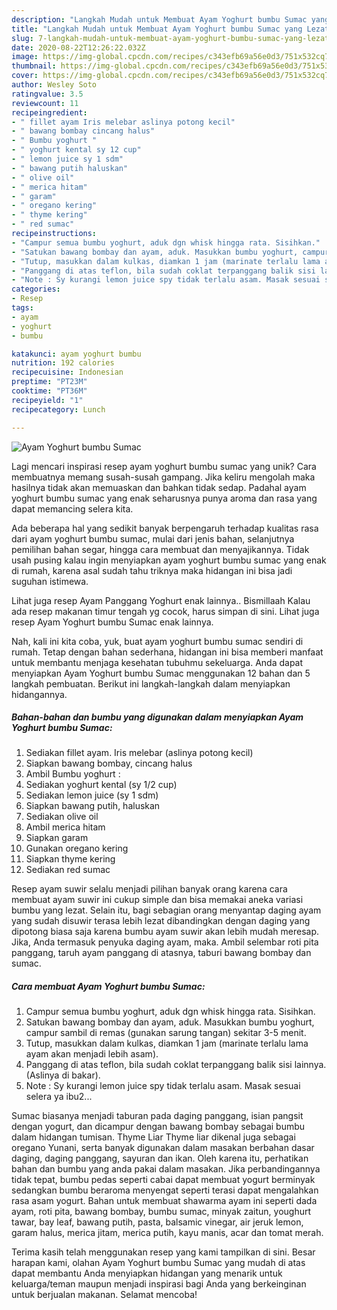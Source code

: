 ```yaml
---
description: "Langkah Mudah untuk Membuat Ayam Yoghurt bumbu Sumac yang Lezat Sekali"
title: "Langkah Mudah untuk Membuat Ayam Yoghurt bumbu Sumac yang Lezat Sekali"
slug: 7-langkah-mudah-untuk-membuat-ayam-yoghurt-bumbu-sumac-yang-lezat-sekali
date: 2020-08-22T12:26:22.032Z
image: https://img-global.cpcdn.com/recipes/c343efb69a56e0d3/751x532cq70/ayam-yoghurt-bumbu-sumac-foto-resep-utama.jpg
thumbnail: https://img-global.cpcdn.com/recipes/c343efb69a56e0d3/751x532cq70/ayam-yoghurt-bumbu-sumac-foto-resep-utama.jpg
cover: https://img-global.cpcdn.com/recipes/c343efb69a56e0d3/751x532cq70/ayam-yoghurt-bumbu-sumac-foto-resep-utama.jpg
author: Wesley Soto
ratingvalue: 3.5
reviewcount: 11
recipeingredient:
- " fillet ayam Iris melebar aslinya potong kecil"
- " bawang bombay cincang halus"
- " Bumbu yoghurt "
- " yoghurt kental sy 12 cup"
- " lemon juice sy 1 sdm"
- " bawang putih haluskan"
- " olive oil"
- " merica hitam"
- " garam"
- " oregano kering"
- " thyme kering"
- " red sumac"
recipeinstructions:
- "Campur semua bumbu yoghurt, aduk dgn whisk hingga rata. Sisihkan."
- "Satukan bawang bombay dan ayam, aduk. Masukkan bumbu yoghurt, campur sambil di remas (gunakan sarung tangan) sekitar 3-5 menit."
- "Tutup, masukkan dalam kulkas, diamkan 1 jam (marinate terlalu lama ayam akan menjadi lebih asam)."
- "Panggang di atas teflon, bila sudah coklat terpanggang balik sisi lainnya. (Aslinya di bakar)."
- "Note : Sy kurangi lemon juice spy tidak terlalu asam. Masak sesuai selera ya ibu2..."
categories:
- Resep
tags:
- ayam
- yoghurt
- bumbu

katakunci: ayam yoghurt bumbu 
nutrition: 192 calories
recipecuisine: Indonesian
preptime: "PT23M"
cooktime: "PT36M"
recipeyield: "1"
recipecategory: Lunch

---
```



![Ayam Yoghurt bumbu Sumac](https://img-global.cpcdn.com/recipes/c343efb69a56e0d3/751x532cq70/ayam-yoghurt-bumbu-sumac-foto-resep-utama.jpg)

Lagi mencari inspirasi resep ayam yoghurt bumbu sumac yang unik? Cara membuatnya memang susah-susah gampang. Jika keliru mengolah maka hasilnya tidak akan memuaskan dan bahkan tidak sedap. Padahal ayam yoghurt bumbu sumac yang enak seharusnya punya aroma dan rasa yang dapat memancing selera kita.

Ada beberapa hal yang sedikit banyak berpengaruh terhadap kualitas rasa dari ayam yoghurt bumbu sumac, mulai dari jenis bahan, selanjutnya pemilihan bahan segar, hingga cara membuat dan menyajikannya. Tidak usah pusing kalau ingin menyiapkan ayam yoghurt bumbu sumac yang enak di rumah, karena asal sudah tahu triknya maka hidangan ini bisa jadi suguhan istimewa.

Lihat juga resep Ayam Panggang Yoghurt enak lainnya.. Bismillaah Kalau ada resep makanan timur tengah yg cocok, harus simpan di sini. Lihat juga resep Ayam Yoghurt bumbu Sumac enak lainnya.


Nah, kali ini kita coba, yuk, buat ayam yoghurt bumbu sumac sendiri di rumah. Tetap dengan bahan sederhana, hidangan ini bisa memberi manfaat untuk membantu menjaga kesehatan tubuhmu sekeluarga. Anda dapat menyiapkan Ayam Yoghurt bumbu Sumac menggunakan 12 bahan dan 5 langkah pembuatan. Berikut ini langkah-langkah dalam menyiapkan hidangannya.

<!--inarticleads1-->

##### Bahan-bahan dan bumbu yang digunakan dalam menyiapkan Ayam Yoghurt bumbu Sumac:

1. Sediakan  fillet ayam. Iris melebar (aslinya potong kecil)
1. Siapkan  bawang bombay, cincang halus
1. Ambil  Bumbu yoghurt :
1. Sediakan  yoghurt kental (sy 1/2 cup)
1. Sediakan  lemon juice (sy 1 sdm)
1. Siapkan  bawang putih, haluskan
1. Sediakan  olive oil
1. Ambil  merica hitam
1. Siapkan  garam
1. Gunakan  oregano kering
1. Siapkan  thyme kering
1. Sediakan  red sumac


Resep ayam suwir selalu menjadi pilihan banyak orang karena cara membuat ayam suwir ini cukup simple dan bisa memakai aneka variasi bumbu yang lezat. Selain itu, bagi sebagian orang menyantap daging ayam yang sudah disuwir terasa lebih lezat dibandingkan dengan daging yang dipotong biasa saja karena bumbu ayam suwir akan lebih mudah meresap. Jika, Anda termasuk penyuka daging ayam, maka. Ambil selembar roti pita panggang, taruh ayam panggang di atasnya, taburi bawang bombay dan sumac. 

<!--inarticleads2-->

##### Cara membuat Ayam Yoghurt bumbu Sumac:

1. Campur semua bumbu yoghurt, aduk dgn whisk hingga rata. Sisihkan.
1. Satukan bawang bombay dan ayam, aduk. Masukkan bumbu yoghurt, campur sambil di remas (gunakan sarung tangan) sekitar 3-5 menit.
1. Tutup, masukkan dalam kulkas, diamkan 1 jam (marinate terlalu lama ayam akan menjadi lebih asam).
1. Panggang di atas teflon, bila sudah coklat terpanggang balik sisi lainnya. (Aslinya di bakar).
1. Note : Sy kurangi lemon juice spy tidak terlalu asam. Masak sesuai selera ya ibu2...


Sumac biasanya menjadi taburan pada daging panggang, isian pangsit dengan yogurt, dan dicampur dengan bawang bombay sebagai bumbu dalam hidangan tumisan. Thyme Liar Thyme liar dikenal juga sebagai oregano Yunani, serta banyak digunakan dalam masakan berbahan dasar daging, daging panggang, sayuran dan ikan. Oleh karena itu, perhatikan bahan dan bumbu yang anda pakai dalam masakan. Jika perbandingannya tidak tepat, bumbu pedas seperti cabai dapat membuat yogurt berminyak sedangkan bumbu beraroma menyengat seperti terasi dapat mengalahkan rasa asam yogurt. Bahan untuk membuat shawarma ayam ini seperti dada ayam, roti pita, bawang bombay, bumbu sumac, minyak zaitun, youghurt tawar, bay leaf, bawang putih, pasta, balsamic vinegar, air jeruk lemon, garam halus, merica jitam, merica putih, kayu manis, acar dan tomat merah. 

Terima kasih telah menggunakan resep yang kami tampilkan di sini. Besar harapan kami, olahan Ayam Yoghurt bumbu Sumac yang mudah di atas dapat membantu Anda menyiapkan hidangan yang menarik untuk keluarga/teman maupun menjadi inspirasi bagi Anda yang berkeinginan untuk berjualan makanan. Selamat mencoba!
